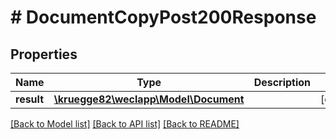 # # DocumentCopyPost200Response

## Properties

Name | Type | Description | Notes
------------ | ------------- | ------------- | -------------
**result** | [**\kruegge82\weclapp\Model\Document**](Document.md) |  | [optional]

[[Back to Model list]](../../README.md#models) [[Back to API list]](../../README.md#endpoints) [[Back to README]](../../README.md)
